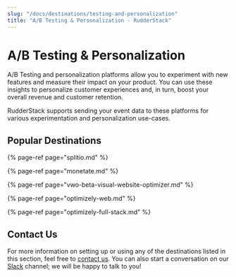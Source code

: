 ```yaml
---
slug: "/docs/destinations/testing-and-personalization"
title: "A/B Testing & Personalization - RudderStack"
---
```


# A/B Testing & Personalization

A/B Testing and personalization platforms allow you to experiment with new features and measure their impact on your product. You can use these insights to personalize customer experiences and, in turn, boost your overall revenue and customer retention.

RudderStack supports sending your event data to these platforms for various experimentation and personalization use-cases.

## Popular Destinations

{% page-ref page="splitio.md" %}

{% page-ref page="monetate.md" %}

{% page-ref page="vwo-beta-visual-website-optimizer.md" %}

{% page-ref page="optimizely-web.md" %}

{% page-ref page="optimizely-full-stack.md" %}

## Contact Us

For more information on setting up or using any of the destinations listed in this section, feel free to [contact us](mailto:%20docs@rudderstack.com). You can also start a conversation on our [Slack](https://resources.rudderstack.com/join-rudderstack-slack) channel; we will be happy to talk to you!

